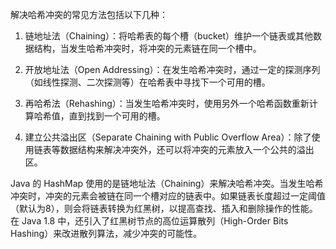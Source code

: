 解决哈希冲突的常见方法包括以下几种：

1. 链地址法（Chaining）：将哈希表的每个槽（bucket）维护一个链表或其他数据结构，当发生哈希冲突时，将冲突的元素链在同一个槽中。

2. 开放地址法（Open Addressing）：在发生哈希冲突时，通过一定的探测序列（如线性探测、二次探测等）在哈希表中寻找下一个可用的槽。

3. 再哈希法（Rehashing）：当发生哈希冲突时，使用另外一个哈希函数重新计算哈希值，直到找到一个可用的槽。

4. 建立公共溢出区（Separate Chaining with Public Overflow Area）：除了使用链表等数据结构来解决冲突外，还可以将冲突的元素放入一个公共的溢出区。

Java 的 HashMap 使用的是链地址法（Chaining）来解决哈希冲突。当发生哈希冲突时，冲突的元素会被链在同一个槽对应的链表中。如果链表长度超过一定阈值（默认为8），则会将链表转换为红黑树，以提高查找、插入和删除操作的性能。在 Java 1.8 中，还引入了红黑树节点的高位运算散列（High-Order Bits Hashing）来改进散列算法，减少冲突的可能性。
